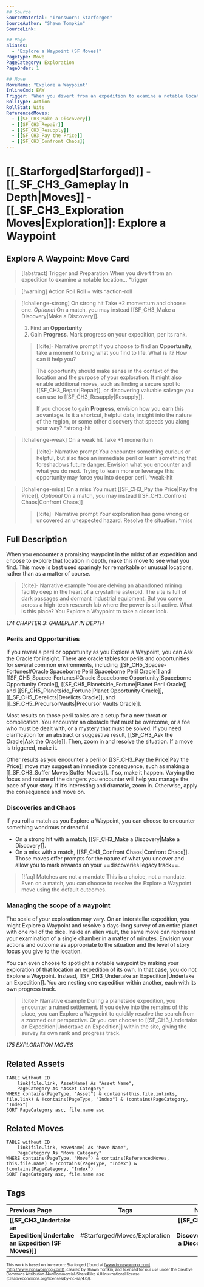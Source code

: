 ```yaml
---
## Source
SourceMaterial: "Ironsworn: Starforged"
SourceAuthor: "Shawn Tompkin"
SourceLink: 

## Page
aliases:
  - "Explore a Waypoint (SF Moves)"
PageType: Move
PageCategory: Exploration
PageOrder: 1

## Move
MoveName: "Explore a Waypoint"
InlineCmd: EAW
Trigger: "When you divert from an expedition to examine a notable location"
RollType: Action
RollStat: Wits
ReferencedMoves: 
  - [[SF_CH3_Make a Discovery]]
  - [[SF_CH3_Repair]]
  - [[SF_CH3_Resupply]]
  - [[SF_CH3_Pay the Price]]
  - [[SF_CH3_Confront Chaos]]
---
```

# [[_Starforged|Starforged]] - [[_SF_CH3_Gameplay In Depth|Moves]] - [[_SF_CH3_Exploration Moves|Exploration]]: Explore a Waypoint
## Explore A Waypoint: Move Card
>[!abstract]  Trigger and Preparation
>When you divert from an expedition to examine a notable location... ^trigger

> [!warning] Action Roll
> Roll + wits ^action-roll

> [!challenge-strong] On strong hit
> Take +2 momentum and choose one. *Optional* On a match, you may instead [[SF_CH3_Make a Discovery|Make a Discovery]].
> 1. Find an **Opportunity**
> 2. Gain **Progress**. Mark progress on your expedition, per its rank.
> >[!cite]- Narrative prompt
> >If you choose to find an **Opportunity**, take a moment to bring what you find to life. What is it? How can it help you? 
> >
> >The opportunity should make sense in the context of the location and the purpose of your exploration. It might also enable additional moves, such as finding a secure spot to [[SF_CH3_Repair|Repair]], or discovering valuable salvage you can use to [[SF_CH3_Resupply|Resupply]]. 
> >
> >If you choose to gain **Progress**, envision how you earn this advantage. Is it a shortcut, helpful data, insight into the nature of the region, or some other discovery that speeds you along your way? ^strong-hit

> [!challenge-weak] On a weak hit
> Take +1 momentum
> > [!cite]- Narrative prompt
> > You encounter something curious or helpful, but also face an immediate peril or learn something that foreshadows future danger. Envision what you encounter and what you do next. Trying to learn more or leverage this opportunity may force you into deeper peril. ^weak-hit

> [!challenge-miss] On a miss
> You must [[SF_CH3_Pay the Price|Pay the Price]]. 
> *Optional* On a match, you may instead [[SF_CH3_Confront Chaos|Confront Chaos]]
> > [!cite]- Narrative prompt
> > Your exploration has gone wrong or uncovered an unexpected hazard.  Resolve the situation. ^miss

## Full Description
When you encounter a promising waypoint in the midst of an expedition and choose to explore that location in depth, make this move to see what you find. This move is best used sparingly for remarkable or unusual locations, rather than as a matter of course.

> [!cite]- Narrative example
> You are delving an abandoned mining facility deep in the heart of a crystalline asteroid. The site is full of dark passages and dormant industrial equipment. But you come across a high-tech research lab where the power is still active. What is this place? You Explore a Waypoint to take a closer look. 

*174 CHAPTER 3: GAMEPLAY IN DEPTH*

### Perils and Opportunities 
If you reveal a peril or opportunity as you Explore a Waypoint, you can Ask the Oracle for insight. There are oracle tables for perils and opportunities for several common environments, including [[SF_CH5_Spacee-Fortunes#Oracle Spaceborne Peril|Spaceborne Peril Oracle]] and [[SF_CH5_Spacee-Fortunes#Oracle Spaceborne Opportunity|Spaceborne Opportunity Oracle]], [[SF_CH5_Planetside_Fortune|Planet Peril Oracle]] and [[SF_CH5_Planetside_Fortune|Planet Opportunity Oracle]], [[_SF_CH5_Derelicts|Derelicts Oracle]], and [[_SF_CH5_PrecursorVaults|Precursor Vaults Oracle]].

Most results on those peril tables are a setup for a new threat or complication. You encounter an obstacle that must be overcome, or a foe who must be dealt with, or a mystery that must be solved. If you need clarification for an abstract or suggestive result, [[SF_CH3_Ask the Oracle|Ask the Oracle]]. Then, zoom in and resolve the situation. If a move is triggered, make it. 

Other results as you encounter a peril or [[SF_CH3_Pay the Price|Pay the Price]] move may suggest an immediate consequence, such as making a [[_SF_CH3_Suffer Moves|Suffer Moves]]. If so, make it happen. Varying the focus and nature of the dangers you encounter will help you manage the pace of your story. If it’s interesting and dramatic, zoom in. Otherwise, apply the consequence and move on. 

### Discoveries and Chaos
If you roll a match as you Explore a Waypoint, you can choose to encounter something wondrous or dreadful. 
* On a strong hit with a match, [[SF_CH3_Make a Discovery|Make a Discovery]].
* On a miss with a match, [[SF_CH3_Confront Chaos|Confront Chaos]]. 
Those moves offer prompts for the nature of what you uncover and allow you to mark rewards on your ==discoveries legacy track==. 

>[!faq] Matches are not a mandate
>This is a choice, not a mandate. Even on a match, you can choose to resolve the Explore a Waypoint move using the default outcomes. 

### Managing the scope of a waypoint 
The scale of your exploration may vary. On an interstellar expedition, you might Explore a Waypoint and resolve a days-long survey of an entire planet with one roll of the dice. Inside an alien vault, the same move can represent your examination of a single chamber in a matter of minutes. Envision your actions and outcome as appropriate to the situation and the level of story focus you give to the location. 

You can even choose to spotlight a notable waypoint by making your exploration of that location an expedition of its own. In that case, you do not Explore a Waypoint. Instead, [[SF_CH3_Undertake an Expedition|Undertake an Expedition]]. You are nesting one expedition within another, each with its own progress track. 

> [!cite]- Narrative example
> During a planetside expedition, you encounter a ruined settlement. If you delve into the remains of this place, you can Explore a Waypoint to quickly resolve the search from a zoomed out perspective. Or you can choose to [[SF_CH3_Undertake an Expedition|Undertake an Expedition]] within the site, giving the survey its own rank and progress track.

*175 EXPLORATION MOVES*

## Related Assets
```dataview
TABLE without ID
	link(file.link, AssetName) As "Asset Name",
	PageCategory As "Asset Category"
WHERE contains(PageType, "Asset") & contains(this.file.inlinks, file.link) & !contains(PageType, "Index") & !contains(PageCategory, "Index")
SORT PageCategory asc, file.name asc
```

## Related Moves
```dataview
TABLE without ID
	link(file.link, MoveName) As "Move Name",
	PageCategory As "Move Category"
WHERE contains(PageType, "Move") & contains(ReferencedMoves, this.file.name) & !contains(PageType, "Index") & !contains(PageCategory, "Index")
SORT PageCategory asc, file.name asc
```

## Tags
| Previous Page | Tags | Next Page |
|:--- |:---:| ---:|
| **[[SF_CH3_Undertake an Expedition\|Undertake an Expedition (SF Moves)]]** | #Starforged/Moves/Exploration | **[[SF_CH3_Make a Discovery\|Make a Discovery (SF Moves)]]** |

<font size=-2>This work is based on Ironsworn: Starforged (found at [www.ironswornrpg.com](http://www.ironswornrpg.com)), created by Shawn Tomkin, and licensed for our use under the Creative Commons Attribution-NonCommercial-ShareAlike 4.0 International license  (creativecommons.org/licenses/by-nc-sa/4.0/).</font>